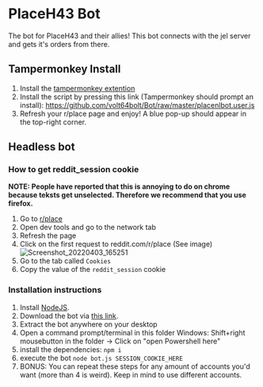 

# PlaceH43 Bot 

The bot for PlaceH43 and their allies! This bot connects with the jel server and gets it's orders from there. 

## Tampermonkey Install
1. Install the [tampermonkey extention](https://chrome.google.com/webstore/detail/tampermonkey/dhdgffkkebhmkfjojejmpbldmpobfkfo?hl=nl)
2. Install the script by pressing this link (Tampermonkey should prompt an install): https://github.com/volt64bolt/Bot/raw/master/placenlbot.user.js
3. Refresh your r/place page and enjoy! A blue pop-up should appear in the top-right corner.

## Headless bot

### How to get reddit_session cookie
**NOTE: People have reported that this is annoying to do on chrome because teksts get unselected. Therefore we recommend that you use firefox.**

1. Go to [r/place](https://reddit.com/r/place)
2. Open dev tools and go to the network tab
3. Refresh the page
4. Click on the first request to reddit.com/r/place (See image)
![Screenshot_20220403_165251](https://user-images.githubusercontent.com/9784257/161433856-27ef7e7c-7f00-4b37-b274-4199ea919aa9.png)
5. Go to the tab called `Cookies`
6. Copy the value of the `reddit_session` cookie

### Installation instructions

1. Install [NodeJS](https://nodejs.org/).
2. Download the bot via [this link](https://github.com/volt64bolt/Bot/raw/master/placenlbot.user.js).
3. Extract the bot anywhere on your desktop
4. Open a command prompt/terminal in this folder
    Windows: Shift+right mousebutton in the folder -> Click on "open Powershell here"
5. install the dependencies: `npm i`
6. execute the bot `node bot.js SESSION_COOKIE_HERE`
7. BONUS: You can repeat these steps for any amount of accounts you'd want (more than 4 is weird). Keep in mind to use different accounts.
